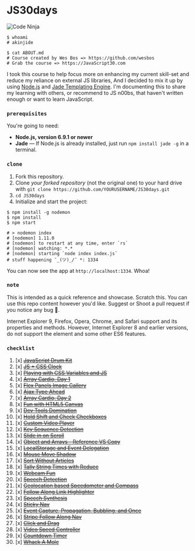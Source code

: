 # JS30days


![Code Ninja](/static/images/ninja.gif)


```shell
$ whoami
# akinjide

$ cat ABOUT.md
# Course created by Wes Bos => https://github.com/wesbos
# Grab the course => https://JavaScript30.com
```

I took this course to help focus more on enhancing my current skill-set and reduce my reliance on external JS libraries, And I decided to mix it up by using [Node.js](https://nodejs.org/en/) and [Jade Templating Engine](http://jadelang.net). I'm documenting this to share my learning with others, or recommend to JS n00bs, that haven't written enough or want to learn JavaScript.

### `prerequisites`
You're going to need:

 - **Node.js, version 6.9.1 or newer**
 - **Jade** — If Node.js is already installed, just run `npm install jade -g` in a terminal.

### `clone`
1. Fork this repository.
2. Clone *your forked repository* (not the original one) to your hard drive with `git clone https://github.com/YOURUSERNAME/JS30days.git`
3. `cd JS30days`
4. Initialize and start the project:

```shell
$ npm install -g nodemon
$ npm install
$ npm start

# > nodemon index
# [nodemon] 1.11.0
# [nodemon] to restart at any time, enter `rs`
# [nodemon] watching: *.*
# [nodemon] starting `node index index.js`
# stuff happening ¯_(ツ)_/¯ *: 1334
```

You can now see the app at `http://localhost:1334`. Whoa!

### `note`
This is intended as a quick reference and showcase. Scratch this. You can use this repo content however you'd like. Suggest or Shoot a pull request if you notice any bug 🐞.

Internet Explorer 9, Firefox, Opera, Chrome, and Safari support <canvas> and its properties and methods. However, Internet Explorer 8 and earlier versions, do not support the <canvas> element and some other ES6 features.

### `checklist`

1. [x] ~~[JavaScript Drum Kit](https://github.com/akinjide/JS30days/blob/master/views/drumKit.jade)~~
2. [x] ~~[JS + CSS Clock](https://github.com/akinjide/JS30days/blob/master/views/clock.jade)~~
3. [x] ~~[Playing with CSS Variables and JS](https://github.com/akinjide/JS30days/blob/master/views/cssJs.jade)~~
4. [x] ~~[Array Cardio, Day 1](https://github.com/akinjide/JS30days/blob/master/views/cardio.jade)~~
5. [x] ~~[Flex Panels Image Gallery](https://github.com/akinjide/JS30days/blob/master/views/flexGallery.jade)~~
6. [x] ~~[Ajax Type Ahead](https://github.com/akinjide/JS30days/blob/master/views/ajaxAhead.jade)~~
7. [x] ~~[Array Cardio, Day 2](https://github.com/akinjide/JS30days/blob/master/views/cardioTwo.jade)~~
8. [x] ~~[Fun with HTML5 Canvas](https://github.com/akinjide/JS30days/blob/master/views/canvas.jade)~~
9. [x] ~~[Dev Tools Domination](https://github.com/akinjide/JS30days/blob/master/views/devTool.jade)~~
10. [x] ~~[Hold Shift and Check Checkboxes](https://github.com/akinjide/JS30days/blob/master/views/checkBoxes.jade)~~
11. [x] ~~[Custom Video Player](https://github.com/akinjide/JS30days/blob/master/views/vidPlayer.jade)~~
12. [x] ~~[Key Sequence Detection](https://github.com/akinjide/JS30days/blob/master/views/keyDetection.jade)~~
13. [x] ~~[Slide in on Scroll](https://github.com/akinjide/JS30days/blob/master/views/slideScroll.jade)~~
14. [x] ~~[Object and Arrays - Reference VS Copy](https://github.com/akinjide/JS30days/blob/master/views/referenceAndCopy.jade)~~
15. [x] ~~[LocalStorage and Event Delegation](https://github.com/akinjide/JS30days/blob/master/views/storageAndEvent.jade)~~
16. [x] ~~[Mouse Move Shadow](https://github.com/akinjide/JS30days/blob/master/views/mouseEffect.jade)~~
17. [x] ~~[Sort Without Articles](https://github.com/akinjide/JS30days/blob/master/views/sortBandNames.jade)~~
18. [x] ~~[Tally String Times with Reduce](https://github.com/akinjide/JS30days/blob/master/views/tally.jade)~~
19. [x] ~~[Webcam Fun](https://github.com/akinjide/JS30days/blob/master/views/webCam.jade)~~
20. [x] ~~[Speech Detection](https://github.com/akinjide/JS30days/blob/master/views/speechRecognition.jade)~~
21. [x] ~~[Geolocation based Speedometer and Compass](https://github.com/akinjide/JS30days/blob/master/views/speedometer.compass.jade)~~
22. [x] ~~[Follow Along Link Highlighter](https://github.com/akinjide/JS30days/blob/master/views/alongLinks.jade)~~
23. [x] ~~[Speech Synthesis](https://github.com/akinjide/JS30days/blob/master/views/speechSynthesis.jade)~~
24. [x] ~~[Sticky Nav](https://github.com/akinjide/JS30days/blob/master/views/stickyNav.jade)~~
25. [x] ~~[Event Capture, Propagation, Bubbling, and Once](https://github.com/akinjide/JS30days/blob/master/views/eventCapture.jade)~~
26. [x] ~~[Stripe Follow Along Nav](https://github.com/akinjide/JS30days/blob/master/views/stripeAlongLinks.jade)~~
27. [x] ~~[Click and Drag](https://github.com/akinjide/JS30days/blob/master/views/clickAndDrag.jade)~~
28. [x] ~~[Video Speed Controller](https://github.com/akinjide/JS30days/blob/master/views/videoSpeedUI.jade)~~
29. [x] ~~[Countdown Timer](https://github.com/akinjide/JS30days/blob/master/views/countdown.jade)~~
30. [x] ~~[Whack A Mole](https://github.com/akinjide/JS30days/blob/master/views/whackAMole.jade)~~
